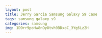 ```yaml
---
layout: post
title: Jerry Garcia Samsung Galaxy S9 Case
tags: samsung galaxy s9
categories: samsung
img: 1D9rr9poHw8nOy8tvh0BDxoC_3Yg6Lz2H
---
```

